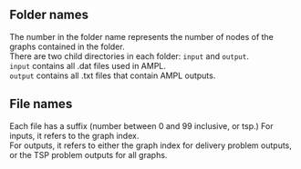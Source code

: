 ## Folder names
The number in the folder name represents the number of nodes of the graphs contained in the folder.  
There are two child directories in each folder: `input` and `output`.  
`input` contains all .dat files used in AMPL.  
`output` contains all .txt files that contain AMPL outputs.
## File names
Each file has a suffix (number between 0 and 99 inclusive, or tsp.) For inputs, it refers to the graph index.  
For outputs, it refers to either the graph index for delivery problem outputs, or the TSP problem outputs for all graphs.
